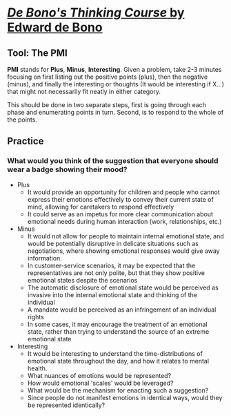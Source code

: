# [_De Bono's Thinking Course_ by Edward de Bono](https://www.amazon.com/Bonos-Thinking-Course-new-Transform/dp/1406612022)

## Tool: The PMI

**PMI** stands for **Plus**, **Minus**, **Interesting**.  Given a problem, take 2-3 minutes focusing on first listing out the positive points (plus), then the negative (minus), and finally the interesting or thoughts (It would be interesting if X...) that might not necessarily fit neatly in either category.

This should be done in two separate steps, first is going through each phase and enumerating points in turn.  Second, is to respond to the whole of the points.

## Practice

### What would you think of the suggestion that everyone should wear a badge showing their mood?
  
- Plus
  - It would provide an opportunity for children and people who cannot express their emotions effectively to convey their current state of mind, allowing for caretakers to respond effectively
  - It could serve as an impetus for more clear communication about emotional needs during human interaction (work, relationships, etc.)
- Minus
  - It would not allow for people to maintain internal emotional state, and would be potentially disruptive in delicate situations such as negotiations, where showing emotional responses would give away information.
  - In customer-service scenarios, it may be expected that the representatives are not only polite, but that they show positive emotional states despite the scenarios
  - The automatic disclosure of emotional state would be perceived as invasive into the internal emotional state and thinking of the individual
  - A mandate would be perceived as an infringement of an individual rights
  - In some cases, it may encourage the treatment of an emotional state, rather than trying to understand the source of an extreme emotional state
- Interesting
  - It would be interesting to understand the time-distributions of emotional state throughout the day, and how it relates to mental health.
  - What nuances of emotions would be represented?  
  - How would emotional 'scales' would be leveraged?
  - What would be the mechanism for enacting such a suggestion?
  - Since people do not manifest emotions in identical ways, would they be represented identically?
